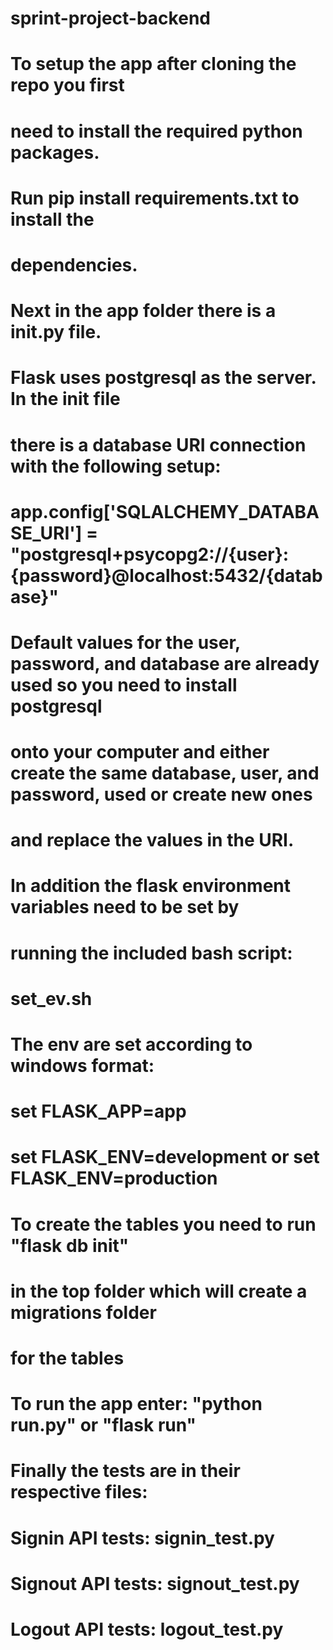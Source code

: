 # sprint-project-backend

# To setup the app after cloning the repo you first
# need to install the required python packages.
# Run pip install requirements.txt to install the 
# dependencies.

# Next in the app folder there is a __init__.py file.
# Flask uses postgresql as the server. In the init file
# there is a database URI connection with the following setup:
# app.config['SQLALCHEMY_DATABASE_URI'] = "postgresql+psycopg2://{user}:{password}@localhost:5432/{database}"
# Default values for the user, password, and database are already used so you need to install postgresql
# onto your computer and either create the same database, user, and password, used or create new ones
# and replace the values in the URI.

# In addition the flask environment variables need to be set by 
# running the included bash script:
# set_ev.sh
# The env are set according to windows format:
# set FLASK_APP=app
# set FLASK_ENV=development or set FLASK_ENV=production

# To create the tables you need to run "flask db init"
# in the top folder which will create a migrations folder
# for the tables

# To run the app enter: "python run.py" or "flask run"

# Finally the tests are in their respective files:
# Signin API tests: signin_test.py
# Signout API tests: signout_test.py
# Logout API tests: logout_test.py